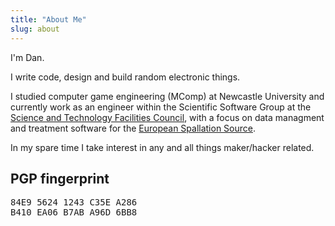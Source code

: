 ```yaml
---
title: "About Me"
slug: about
---
```


I'm Dan.

I write code, design and build random electronic things.

I studied computer game engineering (MComp) at Newcastle University and
currently work as an engineer within the Scientific Software Group at the
[Science and Technology Facilities Council](https://stfc.ukri.org/), with a
focus on data managment and treatment software for the [European Spallation
Source](https://europeanspallationsource.se/).

In my spare time I take interest in any and all things maker/hacker related.

## PGP fingerprint

<pre style="margin:0; padding:0;">
84E9 5624 1243 C35E A286
B410 EA06 B7AB A96D 6BB8
</pre>
